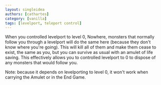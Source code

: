 ```yaml
---
layout: singleidea
authors: [cathartes]
category: [vanilla]
tags: [levelport, teleport control]
---
```

When you controlled levelport to level 0, Nowhere, monsters that normally follow
you through a levelport will do the same here (because they don't know where
you're going). This will kill all of them and make them cease to exist, the same
as you, but you can survive as usual with an amulet of life saving. This
effectively allows you to controlled levelport to 0 to dispose of any monsters
that would follow you.

Note: because it depends on levelporting to level 0, it won't work when carrying
the Amulet or in the End Game.
